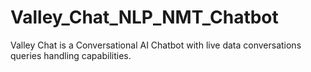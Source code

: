 # Valley_Chat_NLP_NMT_Chatbot
Valley Chat is a Conversational AI Chatbot with live data conversations queries handling capabilities.
